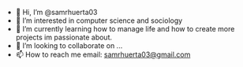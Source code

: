 - 👋 Hi, I’m @samrhuerta03
- 👀 I’m interested in computer science and sociology 
- 🌱 I’m currently learning how to manage life and how to create more projects im passionate about. 
- 💞️ I’m looking to collaborate on ...
- 📫 How to reach me email: samrhuerta03@gmail.com 

<!---
samrhuerta03/samrhuerta03 is a ✨ special ✨ repository because its `README.md` (this file) appears on your GitHub profile.
You can click the Preview link to take a look at your changes.
--->
